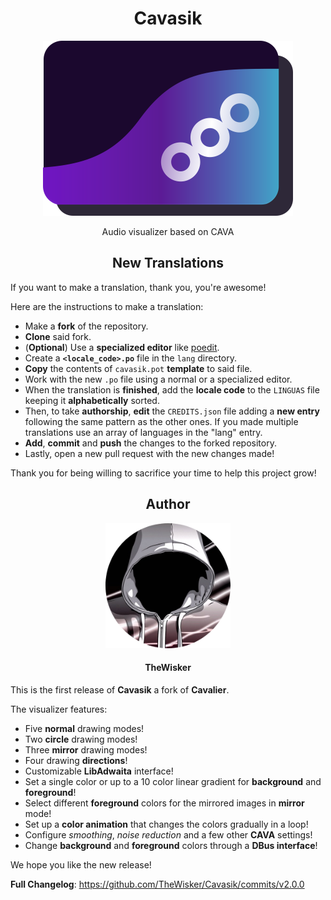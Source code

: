 <h1 align="center">Cavasik</h1>
<div align="center">
    <a href="https://github.com/TheWisker/Cavasik">
        <img width="400" src="../assets/icons/io.github.TheWisker.Cavasik.png">
    </a>
</div>
<p align="center">Audio visualizer based on CAVA</p>

<h2 align="center">New Translations</h2>

If you want to make a translation, thank you, you're awesome!

Here are the instructions to make a translation:

- Make a **fork** of the repository.
- **Clone** said fork.
- (**Optional**) Use a **specialized editor** like [poedit](https://poedit.net/).
- Create a **`<locale_code>.po`** file in the `lang` directory.
- **Copy** the contents of `cavasik.pot` **template** to said file.
- Work with the new `.po` file using a normal or a specialized editor.
- When the translation is **finished**, add the **locale code** to the `LINGUAS` file keeping it **alphabetically** sorted.
- Then, to take **authorship**, **edit** the `CREDITS.json` file adding a **new entry** following the same pattern as the other ones. If you made multiple translations use an array of languages in the "lang" entry.
- **Add**, **commit** and **push** the changes to the forked repository.
- Lastly, open a new pull request with the new changes made!

Thank you for being willing to sacrifice your time to help this project grow!

<h2 align="center">Author</h2>
<div align="center">
    <a href="https://github.com/TheWisker">
        <img width="200" height="200" src="../assets/profile.png"></img>
    </a>
</div>
<h4 align="center">TheWisker</h4>

This is the first release of **Cavasik** a fork of **Cavalier**.

The visualizer features:

- Five **normal** drawing modes!
- Two **circle** drawing modes!
- Three **mirror** drawing modes!
- Four drawing **directions**!
- Customizable **LibAdwaita** interface!
- Set a single color or up to a 10 color linear gradient for **background** and **foreground**!
- Select different **foreground** colors for the mirrored images in **mirror** mode!
- Set up a **color animation** that changes the colors gradually in a loop!
- Configure *smoothing*, *noise reduction* and a few other **CAVA** settings!
- Change **background** and **foreground** colors through a **DBus interface**!

We hope you like the new release!

**Full Changelog**: https://github.com/TheWisker/Cavasik/commits/v2.0.0
